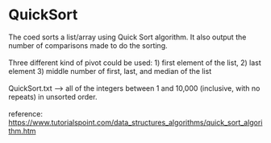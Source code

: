 # QuickSort
The coed sorts a list/array using Quick Sort algorithm. It also output the number of comparisons made to do the sorting.
<br>
<br>
Three different kind of pivot could be used: 1) first element of the list, 2) last element 3) middle number of first, last, and median of the list
<br>
<br>
QuickSort.txt -->  all of the integers between 1 and 10,000 (inclusive, with no repeats) in unsorted order. 
<br>
<br>
reference: https://www.tutorialspoint.com/data_structures_algorithms/quick_sort_algorithm.htm

